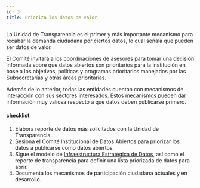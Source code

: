 ```yaml
---
id: 3
title: Prioriza los datos de valor
---
```


La Unidad de Transparencia es el primer y más importante mecanismo para recabar la demanda ciudadana por ciertos datos, lo cual señala que pueden ser datos de valor.

El Comité invitará a los coordinaciones de asesores para tomar una decisión informada sobre que datos abiertos son prioritarios para la institución en base a los objetivos, políticas y programas prioritarios manejados por las Subsecretarías y otras áreas prioritarias.

Además de lo anterior, todas las entidades cuentan con mecanismos de interacción con sus sectores interesados. Estos mecanismos pueden dar información muy valiosa respecto a que datos deben publicarse primero.

#### checklist
1. Elabora reporte de datos más solicitados con la Unidad de
   Transparencia.
2. Sesiona el Comité Institucional de Datos Abiertos para priorizar los
   datos a publicarse como datos abiertos.
3. Sigue el modelo de [Infraestructura Estratégica de Datos](https://docs.google.com/presentation/d/1aSHpv08XNrdc_oxzyoY7wS23yYwxGIDeaqF7sFQoKiU/edit#slide=id.g4a4fba72d_050), así como el reporte de transparencia para definir una lista priorizada de datos para abrir.
4. Documenta los mecanismos de participación ciudadana actuales y en
   desarrollo.

